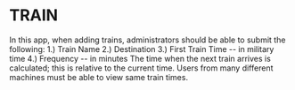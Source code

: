 # TRAIN


In this app, when adding trains, administrators should be able to submit the following:
1.) Train Name
2.) Destination
3.) First Train Time -- in military time
4.) Frequency -- in minutes
The time when the next train arrives is calculated; this is relative to the current time.
Users from many different machines must be able to view same train times.